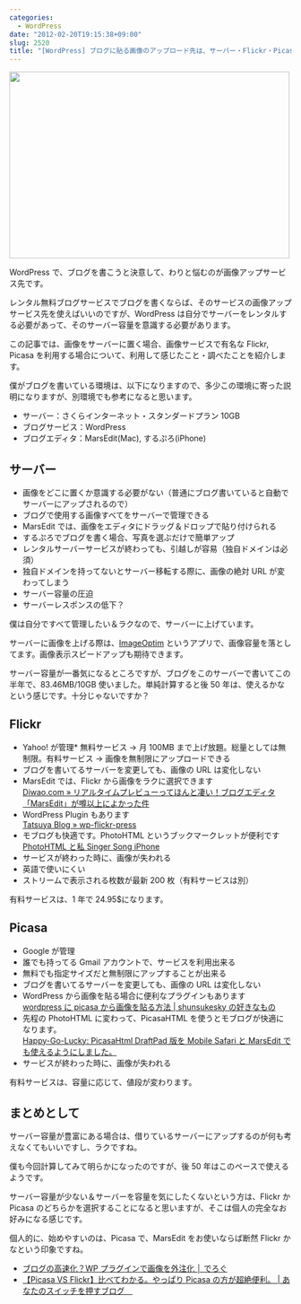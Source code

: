 ```yaml
---
categories:
  - WordPress
date: "2012-02-20T19:15:38+09:00"
slug: 2520
title: "[WordPress] ブログに貼る画像のアップロード先は、サーバー・Flickr・Picasa のどれにします？"
---
```


<img alt="" src="/images/2012/02/2520_1.jpg" width="500" height="333">

WordPress で、ブログを書こうと決意して、わりと悩むのが画像アップサービス先です。

レンタル無料ブログサービスでブログを書くならば、そのサービスの画像アップサービス先を使えばいいのですが、WordPress は自分でサーバーをレンタルする必要があって、そのサーバー容量を意識する必要があります。

この記事では、画像をサーバーに置く場合、画像サービスで有名な Flickr, Picasa を利用する場合について、利用して感じたこと・調べたことを紹介します。

僕がブログを書いている環境は、以下になりますので、多少この環境に寄った説明になりますが、別環境でも参考になると思います。

- サーバー：さくらインターネット・スタンダードプラン 10GB
- ブログサービス：WordPress
- ブログエディタ：MarsEdit(Mac), するぷろ(iPhone)

## サーバー

- 画像をどこに置くか意識する必要がない（普通にブログ書いていると自動でサーバーにアップされるので）
- ブログで使用する画像すべてをサーバーで管理できる
- MarsEdit では、画像をエディタにドラッグ＆ドロップで貼り付けられる
- するぷろでブログを書く場合、写真を選ぶだけで簡単アップ
- レンタルサーバーサービスが終わっても、引越しが容易（独自ドメインは必須）
- 独自ドメインを持ってないとサーバー移転する際に、画像の絶対 URL が変わってしまう
- サーバー容量の圧迫
- サーバーレスポンスの低下？

僕は自分ですべて管理したい＆ラクなので、サーバーに上げています。

サーバーに画像を上げる際は、[ImageOptim](http://imageoptim.pornel.net/) というアプリで、画像容量を落としてます。画像表示スピードアップも期待できます。

サーバー容量が一番気になるところですが、ブログをこのサーバーで書いてこの半年で、83.46MB/10GB 使いました。単純計算すると後 50 年は、使えるかなという感じです。十分じゃないですか？

## Flickr

- Yahoo! が管理\* 無料サービス → 月 100MB まで上げ放題。総量としては無制限。有料サービス → 画像を無制限にアップロードできる
- ブログを書いてるサーバーを変更しても、画像の URL は変化しない
- MarsEdit では、Flickr から画像をラクに選択できます  
  [Diwao.com » リアルタイムプレビューってほんと凄い！ブログエディタ「MarsEdit」が噂以上によかった件](http://diwao.com/2011/09/marsedit.html)
- WordPress Plugin もあります  
  [Tatsuya Blog » wp-flickr-press](http://fukata.org/dev/wp-plugin/wp-flickr-press/)
- モブログも快適です。PhotoHTML というブックマークレットが便利です  
  [PhotoHTML と私 Singer Song iPhone](http://kuracyan.net/archives/9375)
- サービスが終わった時に、画像が失われる
- 英語で使いにくい
- ストリームで表示される枚数が最新 200 枚（有料サービスは別）

有料サービスは、1 年で 24.95$になります。

## Picasa

- Google が管理
- 誰でも持ってる Gmail アカウントで、サービスを利用出来る
- 無料でも指定サイズだと無制限にアップすることが出来る
- ブログを書いてるサーバーを変更しても、画像の URL は変化しない
- WordPress から画像を貼る場合に便利なプラグインもあります  
  [wordpress に picasa から画像を貼る方法 | shunsukesky の好きなもの](http://shunsukesky.com/2011/11/18/wordpresspicasa/)
- 先程の PhotoHTML に変わって、PicasaHTML を使うとモブログが快適になります。  
  [Happy-Go-Lucky: PicasaHtml DraftPad 版を Mobile Safari と MarsEdit でも使えるようにしました。](http://www.toshiya240.com/2011/10/picasahtml-draftpad-mobile-safari.html)
- サービスが終わった時に、画像が失われる

有料サービスは、容量に応じて、値段が変わります。

## まとめとして

サーバー容量が豊富にある場合は、借りているサーバーにアップするのが何も考えなくてもいいですし、ラクですね。

僕も今回計算してみて明らかになったのですが、後 50 年はこのペースで使えるようです。

サーバー容量が少ない＆サーバーを容量を気にしたくないという方は、Flickr か Picasa のどちらかを選択することになると思いますが、そこは個人の完全なお好みになる感じです。

個人的に、始めやすいのは、Picasa で、MarsEdit をお使いならば断然 Flickr かなという印象ですね。

- [ブログの高速化？WP プラグインで画像を外注化 │ でろぐ](http://xn--z8j2b8f.jp/web%E3%81%BE%E3%82%81%E3%81%A1%E3%81%97%E3%81%8D/%E3%83%96%E3%83%AD%E3%82%B0%E3%81%AE%E9%AB%98%E9%80%9F%E5%8C%96%EF%BC%9Fwp%E3%83%97%E3%83%A9%E3%82%B0%E3%82%A4%E3%83%B3%E3%81%A7%E7%94%BB%E5%83%8F%E3%82%92%E5%A4%96%E6%B3%A8%E5%8C%96/)
- [【Picasa VS Flickr】比べてわかる。やっぱり Picasa の方が超絶便利。 | あなたのスイッチを押すブログ　](http://kazoo1837.blog23.fc2.com/blog-entry-200.html)

<app id="402376225" title="MarsEdit 3.4.2（￥3,450）" src="http://a4.mzstatic.com/us/r1000/095/Purple/1c/4e/d9/mzi.gfwebzum.100x100-75.png">

<app id="436676299" title="するぷろ for iPhone 1.2（￥350）" src="http://a4.mzstatic.com/us/r1000/094/Purple/c7/f9/44/mzl.xejvrijs.100x100-75.jpg">
